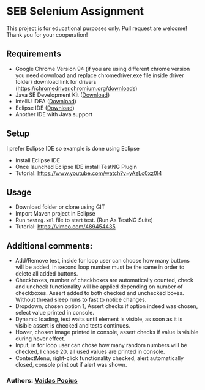 # SEB Selenium Assignment

This project is for educational purposes only. Pull request are welcome! Thank you for your cooperation!

## Requirements
- Google Chrome Version 94 (if you are using different chrome version you need download and replace chromedriver.exe file inside driver folder) download link for drivers (https://chromedriver.chromium.org/downloads)
- Java SE Development Kit ([Download]( https://www.oracle.com/java/technologies/javase-jdk15-downloads.html))
- IntelliJ IDEA ([Download]( https://www.jetbrains.com/idea/download/#section=windows))
- Eclipse IDE ([Download]( https://www.eclipse.org/downloads/))
- Another IDE with Java support

## Setup
I prefer Eclipse IDE so example is done using Eclipse
- Install Eclipse IDE
- Once launched Eclipse IDE install TestNG Plugin
- Tutorial: https://www.youtube.com/watch?v=yAzLc0xz0l4

## Usage
- Download folder or clone using GIT
- Import Maven project in Eclipse
- Run ```testng.xml``` file to start test. (Run As TestNG Suite)
- Tutorial: https://vimeo.com/489454435

## Additional comments:
- Add/Remove test, inside for loop user can choose how many buttons will be added, in second loop number must be the same in order to delete all added buttons.
- Checkboxes, number of checkboxes are automatically counted, check and uncheck functionality will be applied depending on number of checkboxes. Assert added to both checked and unchecked boxes. Without thread sleep runs to fast to notice changes.
- Dropdown, chosen option 1, Assert checks if option indeed was chosen, select value printed in console.
- Dynamic loading, test waits until element is visible, as soon as it is visible assert is checked and tests continues.
- Hower, chosen image printed in console, assert checks if value is visible during hover effect.
- Input, in for loop user can chose how many random numbers will be checked, I chose 20, all used values are printed in console.
- ContextMenu, right-click functionality checked, alert automatically closed, console print out if alert was shown.



### Authors: [Vaidas Pocius]( https://github.com/Vaidas393)

